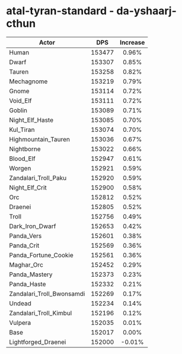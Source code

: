 # atal-tyran-standard - da-yshaarj-cthun
| Actor | DPS | Increase |
|---|:---:|:---:|
|Human|153477|0.96%|
|Dwarf|153307|0.85%|
|Tauren|153258|0.82%|
|Mechagnome|153219|0.79%|
|Gnome|153114|0.72%|
|Void_Elf|153111|0.72%|
|Goblin|153089|0.71%|
|Night_Elf_Haste|153085|0.70%|
|Kul_Tiran|153074|0.70%|
|Highmountain_Tauren|153036|0.67%|
|Nightborne|153022|0.66%|
|Blood_Elf|152947|0.61%|
|Worgen|152921|0.59%|
|Zandalari_Troll_Paku|152920|0.59%|
|Night_Elf_Crit|152900|0.58%|
|Orc|152812|0.52%|
|Draenei|152805|0.52%|
|Troll|152756|0.49%|
|Dark_Iron_Dwarf|152653|0.42%|
|Panda_Vers|152601|0.38%|
|Panda_Crit|152569|0.36%|
|Panda_Fortune_Cookie|152561|0.36%|
|Maghar_Orc|152452|0.29%|
|Panda_Mastery|152373|0.23%|
|Panda_Haste|152332|0.21%|
|Zandalari_Troll_Bwonsamdi|152269|0.17%|
|Undead|152234|0.14%|
|Zandalari_Troll_Kimbul|152196|0.12%|
|Vulpera|152035|0.01%|
|Base|152017|0.00%|
|Lightforged_Draenei|152000|-0.01%|
